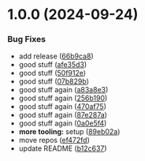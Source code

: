# 1.0.0 (2024-09-24)


### Bug Fixes

* add release ([66b9ca8](https://github.com/dankreiger/strong-string/commit/66b9ca81a1081778f7dfecb09ee6600bd4b2c550))
* good stuff ([afe35d3](https://github.com/dankreiger/strong-string/commit/afe35d380cbf22c22527bf92970f3941a935b28a))
* good stuff ([50f912e](https://github.com/dankreiger/strong-string/commit/50f912e00b59f06263f907ace4a3ba02c65e8ac2))
* good stuff ([07b829b](https://github.com/dankreiger/strong-string/commit/07b829b3ee85afc05eb2cb3a3de9f9f9174d3891))
* good stuff again ([a83a8e3](https://github.com/dankreiger/strong-string/commit/a83a8e3d5d32625a2994f411912baf692df10d10))
* good stuff again ([256b190](https://github.com/dankreiger/strong-string/commit/256b1907e5019bc95b302e6965796893c754a971))
* good stuff again ([470af75](https://github.com/dankreiger/strong-string/commit/470af758febeb408135649f145d1c0ffb4077b83))
* good stuff again ([87e287a](https://github.com/dankreiger/strong-string/commit/87e287acfa2a9c9655039ff28d368ff5af422259))
* good stuff again ([0a0e5f4](https://github.com/dankreiger/strong-string/commit/0a0e5f4e7ffdad4725cd3e8117b8983445916bdc))
* **more tooling:** setup ([89eb02a](https://github.com/dankreiger/strong-string/commit/89eb02a5c6e9cff48dcf9c5e2bbc1a19756d710b))
* move repos ([ef472fd](https://github.com/dankreiger/strong-string/commit/ef472fd3bab3b1e71a2040f5466bf73b98831e22))
* update README ([b12c637](https://github.com/dankreiger/strong-string/commit/b12c63782245663c542ef7b440ab9794e786336b))

